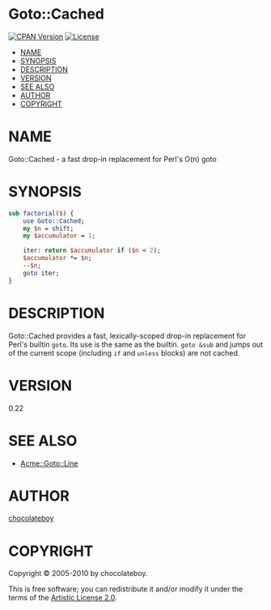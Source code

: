 # Goto::Cached

[![CPAN Version](https://badge.fury.io/pl/autobox.svg)](http://badge.fury.io/pl/autobox)
[![License](https://img.shields.io/badge/license-artistic-blue.svg)](https://github.com/chocolateboy/autobox/blob/master/LICENSE.md)

<!-- START doctoc generated TOC please keep comment here to allow auto update -->
<!-- DON'T EDIT THIS SECTION, INSTEAD RE-RUN doctoc TO UPDATE -->

- [NAME](#name)
- [SYNOPSIS](#synopsis)
- [DESCRIPTION](#description)
- [VERSION](#version)
- [SEE ALSO](#see-also)
- [AUTHOR](#author)
- [COPYRIGHT](#copyright)

<!-- END doctoc generated TOC please keep comment here to allow auto update -->

# NAME

Goto::Cached - a fast drop-in replacement for Perl's O(n) goto

# SYNOPSIS

```perl
sub factorial($) {
    use Goto::Cached;
    my $n = shift;
    my $accumulator = 1;

    iter: return $accumulator if ($n < 2);
    $accumulator *= $n;
    --$n;
    goto iter;
}
```

# DESCRIPTION

Goto::Cached provides a fast, lexically-scoped drop-in replacement for Perl's
builtin `goto`. Its use is the same as the builtin. `goto &sub` and jumps out
of the current scope (including `if` and `unless` blocks) are not cached.

# VERSION

0.22

# SEE ALSO

* [Acme::Goto::Line](https://metacpan.org/pod/Acme::Goto::Line)

# AUTHOR

[chocolateboy](mailto:chocolate@cpan.org)

# COPYRIGHT

Copyright © 2005-2010 by chocolateboy.

This is free software; you can redistribute it and/or modify it under the terms of the
[Artistic License 2.0](http://www.opensource.org/licenses/artistic-license-2.0.php).
